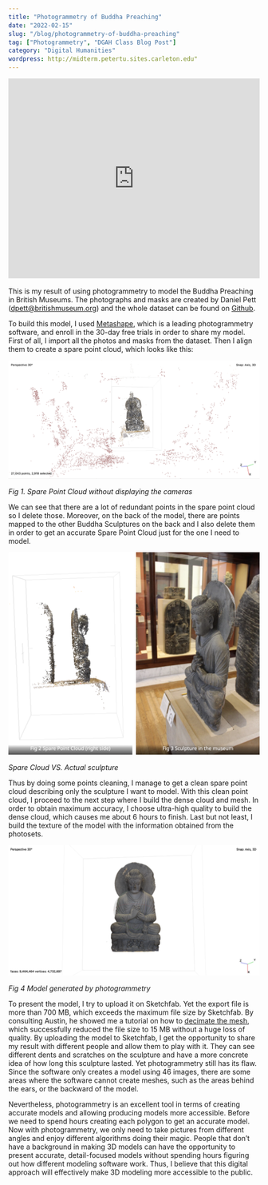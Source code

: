 ```yaml
---
title: "Photogrammetry of Buddha Preaching"
date: "2022-02-15"
slug: "/blog/photogrammetry-of-buddha-preaching"
tag: ["Photogrammetry", "DGAH Class Blog Post"]
category: "Digital Humanities"
wordpress: http://midterm.petertu.sites.carleton.edu"
---
```


<div class="sketchfab-embed-wrapper"> <iframe width="100%" height="400" title="Peter Tu Midterm Photogrammetry Result" frameborder="0" allowfullscreen="" mozallowfullscreen="true" webkitallowfullscreen="true" allow="autoplay; fullscreen; xr-spatial-tracking" xr-spatial-tracking="" execution-while-out-of-viewport="" execution-while-not-rendered="" web-share="" src="https://sketchfab.com/models/52ae06a6ad09491d94dfec594b486f3f/embed"> </iframe> </div>

This is my result of using photogrammetry to model the Buddha Preaching in British Museums. The photographs and masks are created by Daniel Pett (dpett@britishmuseum.org) and the whole dataset can be found on [Github](https://github.com/BritishMuseumDH/buddhaPreaching).

To build this model, I used [Metashape](https://www.agisoft.com/downloads/installer/), which is a leading photogrammetry software, and enroll in the 30-day free trials in order to share my model. First of all, I import all the photos and masks from the dataset. Then I align them to create a spare point cloud, which looks like this:

![Spare Point Cloud without displaying the cameras](./photogrammetry-of-buddha-preaching1.png)

<p class="figure-caption"><em>Fig 1. Spare Point Cloud without displaying the cameras</em></p>

We can see that there are a lot of redundant points in the spare point cloud so I delete those. Moreover, on the back of the model, there are points mapped to the other Buddha Sculptures on the back and I also delete them in order to get an accurate Spare Point Cloud just for the one I need to model.

![Spare Cloud VS. actual model](./photogrammetry-of-buddha-preaching2.png)

<p class="figure-caption"><em>Spare Cloud VS. Actual sculpture</em></p>

Thus by doing some points cleaning, I manage to get a clean spare point cloud describing only the sculpture I want to model. With this clean point cloud, I proceed to the next step where I build the dense cloud and mesh. In order to obtain maximum accuracy, I choose ultra-high quality to build the dense cloud, which causes me about 6 hours to finish. Last but not least, I build the texture of the model with the information obtained from the photosets.

![Model generated by photogrammetry](./photogrammetry-of-buddha-preaching3.png)

<p class="figure-caption"><em>Fig 4 Model generated by photogrammetry</em></p>

To present the model, I try to upload it on Sketchfab. Yet the export file is more than 700 MB, which exceeds the maximum file size by Sketchfab. By consulting Austin, he showed me a tutorial on how to [decimate the mesh](https://www.youtube.com/watch?v=uaw9oJYRpGY), which successfully reduced the file size to 15 MB without a huge loss of quality. By uploading the model to Sketchfab, I get the opportunity to share my result with different people and allow them to play with it. They can see different dents and scratches on the sculpture and have a more concrete idea of how long this sculpture lasted. Yet photogrammetry still has its flaw. Since the software only creates a model using 46 images, there are some areas where the software cannot create meshes, such as the areas behind the ears, or the backward of the model.

Nevertheless, photogrammetry is an excellent tool in terms of creating accurate models and allowing producing models more accessible. Before we need to spend hours creating each polygon to get an accurate model. Now with photogrammetry, we only need to take pictures from different angles and enjoy different algorithms doing their magic. People that don’t have a background in making 3D models can have the opportunity to present accurate, detail-focused models without spending hours figuring out how different modeling software work. Thus, I believe that this digital approach will effectively make 3D modeling more accessible to the public.
